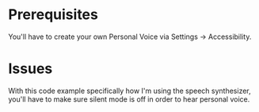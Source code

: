 # Prerequisites
You'll have to create your own Personal Voice via Settings -> Accessibility.

# Issues
With this code example specifically how I'm using the speech synthesizer, you'll have to make sure silent mode is off in order to hear personal voice.


